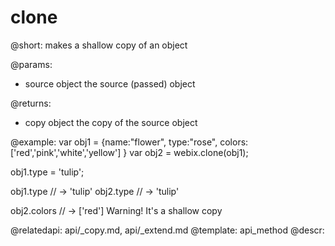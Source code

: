 clone
=============


@short: makes a shallow copy of an object
	

@params:
- source		object		the source (passed) object


@returns:
- copy			object		the copy of the source object	

@example:
var obj1 = {name:"flower", type:"rose", colors: ['red','pink','white','yellow']  }
var obj2 = webix.clone(obj1);

obj1.type = 'tulip';

obj1.type // -> 'tulip'
obj2.type // -> 'tulip'

obj2.colors // -> ['red'] Warning! It's a shallow copy


@relatedapi: api/_copy.md, api/_extend.md
@template:	api_method
@descr:



